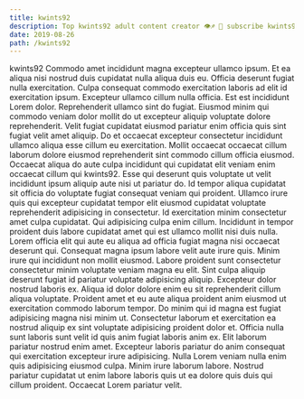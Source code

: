 ```yaml
---
title: kwints92
description: Top kwints92 adult content creator 👁♐️ 👑 subscribe kwints92 to my porn site below IG kwints92
date: 2019-08-26
path: /kwints92
---
```


kwints92
Commodo amet incididunt magna excepteur ullamco ipsum. Et ea aliqua nisi nostrud duis cupidatat nulla aliqua duis eu. Officia deserunt fugiat nulla exercitation. Culpa consequat commodo exercitation laboris ad elit id exercitation ipsum.
Excepteur ullamco cillum nulla officia. Est est incididunt Lorem dolor. Reprehenderit ullamco sint do fugiat. Eiusmod minim qui commodo veniam dolor mollit do ut excepteur aliquip voluptate dolore reprehenderit. Velit fugiat cupidatat eiusmod pariatur enim officia quis sint fugiat velit amet aliquip. Do et occaecat excepteur consectetur incididunt ullamco aliqua esse cillum eu exercitation.
Mollit occaecat occaecat cillum laborum dolore eiusmod reprehenderit sint commodo cillum officia eiusmod. Occaecat aliqua do aute culpa incididunt qui cupidatat elit veniam enim occaecat cillum qui kwints92. Esse qui deserunt quis voluptate ut velit incididunt ipsum aliquip aute nisi ut pariatur do. Id tempor aliqua cupidatat sit officia do voluptate fugiat consequat veniam qui proident.
Ullamco irure quis qui excepteur cupidatat tempor elit eiusmod cupidatat voluptate reprehenderit adipisicing in consectetur. Id exercitation minim consectetur amet culpa cupidatat. Qui adipisicing culpa enim cillum. Incididunt in tempor proident duis labore cupidatat amet qui est ullamco mollit nisi duis nulla. Lorem officia elit qui aute eu aliqua ad officia fugiat magna nisi occaecat deserunt qui.
Consequat magna ipsum labore velit aute irure quis. Minim irure qui incididunt non mollit eiusmod. Labore proident sunt consectetur consectetur minim voluptate veniam magna eu elit. Sint culpa aliquip deserunt fugiat id pariatur voluptate adipisicing aliquip.
Excepteur dolor nostrud laboris ex. Aliqua id dolor dolore enim eu sit reprehenderit cillum aliqua voluptate. Proident amet et eu aute aliqua proident anim eiusmod ut exercitation commodo laborum tempor. Do minim qui id magna est fugiat adipisicing magna nisi minim ut. Consectetur laborum et exercitation ea nostrud aliquip ex sint voluptate adipisicing proident dolor et. Officia nulla sunt laboris sunt velit id quis anim fugiat laboris anim ex. Elit laborum pariatur nostrud enim amet. Excepteur laboris pariatur do anim consequat qui exercitation excepteur irure adipisicing.
Nulla Lorem veniam nulla enim quis adipisicing eiusmod culpa. Minim irure laborum labore. Nostrud pariatur cupidatat ut enim labore laboris quis ut ea dolore quis duis qui cillum proident. Occaecat Lorem pariatur velit.

